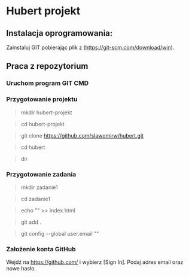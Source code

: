 # Hubert projekt

## Instalacja oprogramowania:

Zainstaluj GIT pobierając plik z (https://git-scm.com/download/win).

## Praca z repozytorium

### Uruchom program GIT CMD

### Przygotowanie projektu 

  > mkdir hubert-projekt <enter>
  
  > cd hubert-projekt <enter>
  
  > git clone https://github.com/slawomirw/hubert.git <enter>
  
  > cd hubert <enter>
  
  > dir <enter>

### Przygotowanie zadania

  > mkdir zadanie1
  
  > cd zadanie1
  
  > echo "<head></head><body></body>" >> index.html
  
  > git add .
  
  > git config --global user.email "<adres email>"

### Założenie konta GitHub
  
  Wejdź na https://github.com/ i wybierz [Sign In]. Podaj adres email oraz nowe hasło.
 
